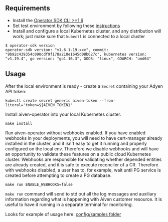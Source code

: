 ## Requirements

- Install the [Operator SDK CLI >=1.6](https://sdk.operatorframework.io/docs/installation/)
- Set test environment by following
  these [instructions](https://sdk.operatorframework.io/docs/building-operators/golang/testing/)
- Install and configure a local Kubernetes cluster, and any distribution will work; just make sure that `kubectl` is
  connected to a local cluster

```shell script
$ operator-sdk version
operator-sdk version: "v1.6.1-19-xxx", commit: "9b92c439354c090cdf9f178a210e1645d08b627c", kubernetes version: "v1.19.4", go version: "go1.16.3", GOOS: "linux", GOARCH: "amd64"
```

## Usage

After the local environment is ready - create a `Secret` containing your Adyen API token:

```shell script
kubectl create secret generic aiven-token --from-literal='token=${AIVEN_TOKEN}'
```

Install aiven-operator into your local Kubernetes cluster.

```shell script
make install
```

Run aiven-operator without webhooks enabled. If you have enabled webhooks in your deployments, you will need to have
cert-manager already installed in the cluster, and it isn't easy to get it running and properly configured on the local
env. Therefore we disable webhooks and will have an opportunity to validate these features on a public cloud Kubernetes
cluster. Webhooks are responsible for validating whether depended entities are already created, and it is safe to
execute reconciler of a CR. Therefore with webhooks disabled, a user has to, for example, wait until PG service is
created before attempting to create a PG database.

```shell script
make run ENABLE_WEBHOOKS=false 
```

`make run` command will send to std out all the log messages and auxiliary information regarding what is happening with
Aiven customer resource. It is useful to have it running in a separate terminal for monitoring.

Looks for example of usage here: [config/samples folder](../config/samples)